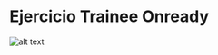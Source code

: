 
# Ejercicio Trainee Onready

![alt text](https://i.postimg.cc/3RK8sdY4/Screenshot-from-2020-12-29-03-53-01.png)
